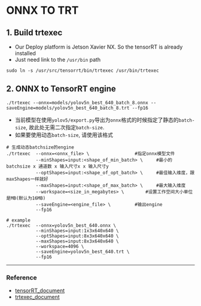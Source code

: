 # ONNX TO TRT

## 1. Build trtexec 

* Our Deploy platform is Jetson Xavier NX. So the tensorRT is already installed
* Just need link to the `/usr/bin` path

```shell
sudo ln -s /usr/src/tensorrt/bin/trtexec /usr/bin/trtexec
```

## 2. ONNX to TensorRT engine

```shell
./trtexec --onnx=models/yolov5n_best_640_batch_8.onnx --saveEngine=models/yolov5n_best_640_batch_8.trt --fp16
```

* 当前模型在使用`yolov5/export.py`导出为`onnx`格式的时候指定了静态的`batch-size`, 故此处无需二次指定`batch-size`.
* 如果要使用动态`batch-size`, 请使用该格式

```shell
# 生成动态batchsize的engine
./trtexec  --onnx=<onnx_file> \			        #指定onnx模型文件
           --minShapes=input:<shape_of_min_batch> \ 	#最小的batchsize x 通道数 x 输入尺寸x x 输入尺寸y
           --optShapes=input:<shape_of_opt_batch> \  	#最佳输入维度，跟maxShapes一样就好
           --maxShapes=input:<shape_of_max_batch> \ 	#最大输入维度
           --workspace=<size_in_megabytes> \ 		#设置工作空间大小单位是MB(默认为16MB)
           --saveEngine=<engine_file> \   		#输出engine
           --fp16
        	
# example
./trtexec  --onnx=yolov5n_best_640.onnx \
           --minShapes=input:1x3x640x640 \
           --optShapes=input:8x3x640x640 \
           --maxShapes=input:8x3x640x640 \
           --workspace=4096 \
           --saveEngine=yolov5n_best_640.trt \
           --fp16
```

---

### Reference

* [tensorRT_document](https://docs.nvidia.com/deeplearning/tensorrt/developer-guide/index.html)
* [trtexec_document](https://docs.nvidia.com/deeplearning/tensorrt/developer-guide/index.html#trtexec)
